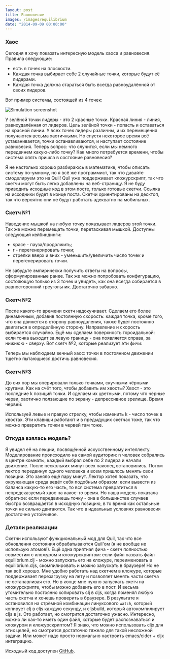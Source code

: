 ```yaml
---
layout: post
title: Равновесие
images: /images/equilibrium
date: "2014-09-09 00:00:00"
---
```


### Хаос
Сегодня я хочу показать интересную модель хаоса и равновесия. Правила следующие:

* есть n точек на плоскости.
* Каждая точка выбирает себе 2 случайные точки, которые будут её лидерами.
* Каждая точка должна стараться быть всегда равноудалённой от своих лидеров.

Вот пример системы, состоящей из 4 точек:

![Simulation screenshot]({{page.images}}/screenshot.png)

У зелёной точки лидеры - это 2 красные точки. Красная линия - линия, равноудалённая от лидеров. Цель зелёной точки - попасть и оставаться на красной линии. У всех точек лидеры различны, и их перемещения получаются весьма хаотичными. Но спустя некоторое время всё устаканивается, точки останавливаются, и наступает состояние равновесия. Теперь вопрос: что случится, если мы немного передвинем какую-либо точку? Как много потребуется времени, чтобы система опять пришла в состояние равновесия?

Я не настолько хорошо разбираюсь в математике, чтобы описать систему по-умному, но я всё же программист, так что давайте смоделируем это на Quil! Quil уже поддерживает кложурскрипт, так что скетчи могут быть легко добавлены на веб-страницу. Я не буду приводить исходные код в этом посте, только готовые скетчи. Ссылка на исходники будет в конце поста. Скетчи ориентированы на десктоп, так что вероятно они не будут работать адекватно на мобильных.

### Скетч №1

<canvas id="first_sketch" style="width: 500px; height: 500px;"></canvas>

Наведение мышкой на любую точку показывает лидеров этой точки. Так же можно перемещать точки, перетаскивая мышкой. Доступны следующий кейбиндинги:

* space - пауза/продолжить;
* r - перегенерировать точки;
* стрелки вверх и вних - уменьшить/увеличить число точек и перегенерировать точки.

Не забудьте эмпирически получить ответы на вопросы, сформулированные ранее. Так же можно попробовать конфигурацию, состояющую только из 3 точек и увидеть, как она всегда собирается в равносторонний треугольник. Достаточно забавно.

### Скетч №2
После какого-то времени скетч надокучивает. Сделаем его более динамичным, добавив постоянную скорость: каждая точка, кроме того, что она движется в сторону равноудаления, также будет постоянно двигаться в определённую сторону. Направление и скорость выбирается случайно. Ещё мы сделаем поверхность тороидальной: если точка выходит за левую границу - она появляется справа, за нижнюю - сверху. Вот скетч №2, которые реализует эти фичи:

<canvas id="second_sketch" style="width: 500px; height: 500px;"></canvas>

Теперь мы наблюдаем вечный хаос: точки в постоянном движении тщетно пытающиеся достичь равновесия.

### Скетч №3

До сих пор мы оперировали только точками, скучными чёрными кругами. Как на счёт того, чтобы добавить им хвосты? Хвост - это последние k позиций точки. И сделаем их цветными, потому что чёрные черви, хаотично ползающие по экрану - депрессивное зрелище. Время червей:

<canvas id="third_sketch" style="width: 500px; height: 500px;"></canvas>

Используей левые и правую стрелку, чтобы изменить k - число точек в хвостах. Эти клавиши работают и в предыдущих скетчах тоже, так что можно превратить точки в червей там тоже.

### Откуда взялась модель?
Я увидел её на лекции, посвящённой искусственному интеллекту. Моделирование происходило на самой аудитории: n человек собрались в центре комнаты, каждый выбрал себе по 2 лидера и начали движение. После нескольких минут всех наконец остановились. Потом лектор передвинул одного человека и всем пришлось менять свои позиции. Это заняло ещё пару минут. Лектор хотел показать, что окружающая среда ведёт себя подобным образом: если вывести из баланса какую-то его часть, то вся система превратиться в непредсказуемый хаос на какое-то время. Но наша модель показала обратное: если передвинешь точку - она в большинстве случаев быстро возвращается в исходную позицию, в то время как остальные точки не сильно двигаются. Так что в идеальных условиях равновесия достаточно устойчивое.

### Детали реализации
Скетчи используют функциональный мод для Quil, так что все обновления состояния обрабатываются Quil'ом (я не вообще не использую атомов!). Ещё одна приятная фича - скетч полностью совместим с кложуром и кложурскриптом: если файл назвать файл equilibrium.clj - можно запускать его на кложуре, переименовать в equilibrium.cljs, скомпилировать и можно запускать в браузере! Но не так всё хорошо. Мне удобно работать над скетчем в кложуре, которые поддерживает перезагрузку на лету и позволяет менять части скетча не останавливая его. Но в конце мне нужно запускать скетч на кложурскрипте, чтобы можно добавить его в пост. И весьма утомительно постоянно копировать clj в cljs, когда поменял любую часть скетча и хочешь проверить в браузере. В результате я остановился на стрёмной комбинации линуксового `watch`, который копирует clj в cljs каждую секунду, и cljsbuild, который автокомпилирует cljs в js. Это работает, но смотрится достаточно ужасно. Интересно, можно ли как-то иметь один файл, которые будет распознаваться и кложуром и кложурскриптом? Я знаю, что можно использовать cljx для этих целей, но смотрится достаточно тяжело для такой несложной задачи. Или может надо просто нормально настроить emacs/cider + cljx интеграцию.

Исходный код доступен [GitHub](https://github.com/nbeloglazov/blog-projects/tree/master/equilibrium).

<script src="/scripts/equilibrium.js"></script>
<script>
    equilibrium.sketch({"host": "first_sketch", "tail-size": 0});
    equilibrium.sketch({"host": "second_sketch", "tail-size": 0, "constant-velocity?": true, "toroidal-board?": true});
    equilibrium.sketch({"host": "third_sketch", "tail-size": 15, "colourful?": true});
</script>